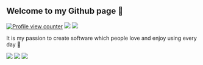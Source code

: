 <!--
## Welcome to my Github page <img align="top" height=30 src="https://github.com/Tarikul-Islam-Anik/Animated-Fluent-Emojis/blob/master/Emojis/Travel%20and%20places/Rocket.png?raw=true"/>
-->

## Welcome to my Github page 👋



[![Profile view counter](https://komarev.com/ghpvc/?username=emvaized)](https://github.com/emvaized)
[![](https://img.shields.io/stackexchange/stackoverflow/r/11381400?color=F47F24&label=Stack%20Overflow&logo=Stack%20Overflow)](https://stackoverflow.com/users/11381400/emvaized)
[![](https://shields.io/badge/Ko--fi-Support_me-ff5f5f?logo=Ko-Fi&style=for-the-badgeKo-fi)](https://ko-fi.com/emvaized)
<!--
[![](https://img.shields.io/badge/Write_me-D14836?logo=gmail&label=Gmail)](mailto:maximtsyba@gmail.com)
-->

It is my passion to create software which people love and enjoy using every day 🙏
<!--
**emvaized/emvaized** is a ✨ _special_ ✨ repository because its `README.md` (this file) appears on your GitHub profile.

Here are some ideas to get you started:

- 🔭 I’m currently working on ...
- 🌱 I’m currently learning ...
- 👯 I’m looking to collaborate on ...
- 🤔 I’m looking for help with ...
- 💬 Ask me about ...
- 📫 How to reach me: ...
- 😄 Pronouns: ...
- ⚡ Fun fact: ...
-->

<!--
<img align="bottom" src="https://github-readme-streak-stats.herokuapp.com?user=emvaized&theme=transparent&mode=daily&card_width=467&card_height=30" align="bottom" alt="GitHub Streak" />
-->
<!-- another variant for cards
<img align="bottom" src="https://github-readme-stats.vercel.app/api?username=emvaized&show_icons=true&theme=transparent&rank_icon=percentile&hide_title=true&include_all_commits=true" /> <img align="bottom" src="https://github-readme-stats.vercel.app/api/top-langs/?username=emvaized&layout=compact&theme=transparent" /> 
-->

<picture align="bottom">
  <source srcset="http://github-profile-summary-cards.vercel.app/api/cards/profile-details?username=emvaized&theme=github_dark"
    media="(prefers-color-scheme: dark)" />
  <source srcset="http://github-profile-summary-cards.vercel.app/api/cards/profile-details?username=emvaized&theme=github"
    media="(prefers-color-scheme: light), (prefers-color-scheme: no-preference)" />
  <img src="http://github-profile-summary-cards.vercel.app/api/cards/profile-details?username=emvaized&theme=github" />
</picture> <picture align="bottom">
  <source srcset="https://github-readme-stats.vercel.app/api?username=emvaized&show_icons=true&theme=github_dark_dimmed&bg_color=00000000&rank_icon=percentile&hide_title=true&include_all_commits=true"
    media="(prefers-color-scheme: dark)" />
  <source srcset="https://github-readme-stats.vercel.app/api?username=emvaized&show_icons=true&theme=default&bg_color=00000000&rank_icon=percentile&hide_title=true&include_all_commits=true"
    media="(prefers-color-scheme: light), (prefers-color-scheme: no-preference)" />
  <img src="https://github-readme-stats.vercel.app/api?username=emvaized&show_icons=true&theme=default&bg_color=00000000&rank_icon=percentile&hide_title=true&include_all_commits=true" />
</picture> 
<picture align="bottom">
  <source srcset="https://github-readme-stats.vercel.app/api/top-langs/?username=emvaized&layout=compact&theme=github_dark_dimmed&bg_color=00000000"
    media="(prefers-color-scheme: dark)" />
  <source srcset="https://github-readme-stats.vercel.app/api/top-langs/?username=emvaized&layout=compact&theme=transparent"
    media="(prefers-color-scheme: light), (prefers-color-scheme: no-preference)" />
  <img src="https://github-readme-stats.vercel.app/api/top-langs/?username=emvaized&layout=compact&theme=transparent" />
</picture>

<!--
<img align="bottom" src="https://github-readme-stats.vercel.app/api?username=emvaized&show_icons=true&theme=github_dark_dimmed&bg_color=00000000&rank_icon=percentile&hide_title=true&include_all_commits=true" /> <img align="bottom" src="https://github-readme-stats.vercel.app/api/top-langs/?username=emvaized&layout=compact&theme=github_dark_dimmed&bg_color=00000000" /> 
-->
<!--
<img align="bottom" src="http://github-profile-summary-cards.vercel.app/api/cards/stats?username=emvaized&theme=transparent" />  <img align="bottom" src="http://github-profile-summary-cards.vercel.app/api/cards/repos-per-language?username=emvaized&theme=transparent" /> 
-->
